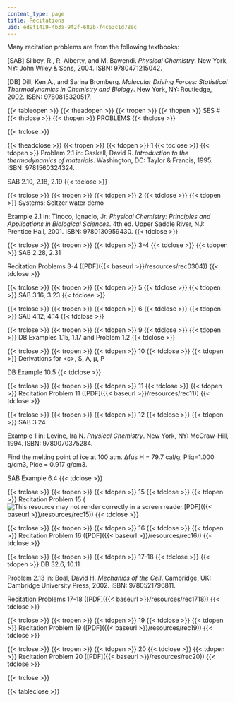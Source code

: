 ```yaml
---
content_type: page
title: Recitations
uid: ed9f1419-4b3a-9f2f-682b-f4c63c1d78ec
---
```


Many recitation problems are from the following textbooks:

\[SAB\] Silbey, R., R. Alberty, and M. Bawendi. _Physical Chemistry_. New York, NY: John Wiley & Sons, 2004. ISBN: 9780471215042.

\[DB\] Dill, Ken A., and Sarina Bromberg. _Molecular Driving Forces: Statistical Thermodynamics in Chemistry and Biology_. New York, NY: Routledge, 2002. ISBN: 9780815320517.

{{< tableopen >}}
{{< theadopen >}}
{{< tropen >}}
{{< thopen >}}
SES #
{{< thclose >}}
{{< thopen >}}
PROBLEMS
{{< thclose >}}

{{< trclose >}}

{{< theadclose >}}
{{< tropen >}}
{{< tdopen >}}
1
{{< tdclose >}}
{{< tdopen >}}
Problem 2.1 in: Gaskell, David R. _Introduction to the thermodynamics of materials_. Washington, DC: Taylor & Francis, 1995. ISBN: 9781560324324.  
  
SAB 2.10, 2.18, 2.19
{{< tdclose >}}

{{< trclose >}}
{{< tropen >}}
{{< tdopen >}}
2
{{< tdclose >}}
{{< tdopen >}}
Systems: Seltzer water demo  
  
Example 2.1 in: Tinoco, Ignacio, Jr. _Physical Chemistry: Principles and Applications in Biological Sciences_. 4th ed. Upper Saddle River, NJ: Prentice Hall, 2001. ISBN: 9780130959430.
{{< tdclose >}}

{{< trclose >}}
{{< tropen >}}
{{< tdopen >}}
3-4
{{< tdclose >}}
{{< tdopen >}}
SAB 2.28, 2.31  
  
Recitation Problems 3-4 ([PDF]({{< baseurl >}}/resources/rec0304))
{{< tdclose >}}

{{< trclose >}}
{{< tropen >}}
{{< tdopen >}}
5
{{< tdclose >}}
{{< tdopen >}}
SAB 3.16, 3.23
{{< tdclose >}}

{{< trclose >}}
{{< tropen >}}
{{< tdopen >}}
6
{{< tdclose >}}
{{< tdopen >}}
SAB 4.12, 4.14
{{< tdclose >}}

{{< trclose >}}
{{< tropen >}}
{{< tdopen >}}
9
{{< tdclose >}}
{{< tdopen >}}
DB Examples 1.15, 1.17 and Problem 1.2
{{< tdclose >}}

{{< trclose >}}
{{< tropen >}}
{{< tdopen >}}
10
{{< tdclose >}}
{{< tdopen >}}
Derivations for \<ε>, S, A, μ, P  
  
DB Example 10.5
{{< tdclose >}}

{{< trclose >}}
{{< tropen >}}
{{< tdopen >}}
11
{{< tdclose >}}
{{< tdopen >}}
Recitation Problem 11 ([PDF]({{< baseurl >}}/resources/rec11))
{{< tdclose >}}

{{< trclose >}}
{{< tropen >}}
{{< tdopen >}}
12
{{< tdclose >}}
{{< tdopen >}}
SAB 3.24  
  
Example 1 in: Levine, Ira N. _Physical Chemistry_. New York, NY: McGraw-Hill, 1994. ISBN: 9780070375284.  
  
Find the melting point of ice at 100 atm. Δfus H = 79.7 cal/g, Ρliq\=1.000 g/cm3, Ρice = 0.917 g/cm3.  
  
SAB Example 6.4
{{< tdclose >}}

{{< trclose >}}
{{< tropen >}}
{{< tdopen >}}
15
{{< tdclose >}}
{{< tdopen >}}
Recitation Problem 15 (![This resource may not render correctly in a screen reader.](/images/inacessible.gif)[PDF]({{< baseurl >}}/resources/rec15))
{{< tdclose >}}

{{< trclose >}}
{{< tropen >}}
{{< tdopen >}}
16
{{< tdclose >}}
{{< tdopen >}}
Recitation Problem 16 ([PDF]({{< baseurl >}}/resources/rec16))
{{< tdclose >}}

{{< trclose >}}
{{< tropen >}}
{{< tdopen >}}
17-18
{{< tdclose >}}
{{< tdopen >}}
DB 32.6, 10.11  
  
Problem 2.13 in: Boal, David H. _Mechanics of the Cell_. Cambridge, UK: Cambridge University Press, 2002. ISBN: 9780521796811.  
  
Recitation Problems 17-18 ([PDF]({{< baseurl >}}/resources/rec1718))
{{< tdclose >}}

{{< trclose >}}
{{< tropen >}}
{{< tdopen >}}
19
{{< tdclose >}}
{{< tdopen >}}
Recitation Problem 19 ([PDF]({{< baseurl >}}/resources/rec19))
{{< tdclose >}}

{{< trclose >}}
{{< tropen >}}
{{< tdopen >}}
20
{{< tdclose >}}
{{< tdopen >}}
Recitation Problem 20 ([PDF]({{< baseurl >}}/resources/rec20))
{{< tdclose >}}

{{< trclose >}}

{{< tableclose >}}